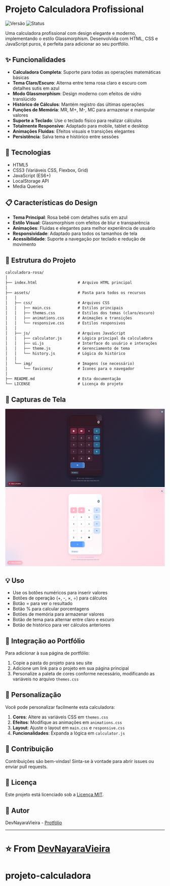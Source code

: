 # Projeto Calculadora Profissional

![Versão](https://img.shields.io/badge/versão-1.0.0-FF9EB5)
![Status](https://img.shields.io/badge/status-finalizado-4D97FF)

Uma calculadora profissional com design elegante e moderno, implementando o estilo Glassmorphism. Desenvolvida com HTML, CSS e JavaScript puros, é perfeita para adicionar ao seu portfólio.

## ✨ Funcionalidades

- **Calculadora Completa**: Suporte para todas as operações matemáticas básicas
- **Tema Claro/Escuro**: Alterna entre tema rosa claro e escuro com detalhes sutis em azul
- **Modo Glassmorphism**: Design moderno com efeitos de vidro translúcido
- **Histórico de Cálculos**: Mantém registro das últimas operações
- **Funções de Memória**: MR, M+, M-, MC para armazenar e manipular valores
- **Suporte a Teclado**: Use o teclado físico para realizar cálculos
- **Totalmente Responsivo**: Adaptado para mobile, tablet e desktop
- **Animações Fluidas**: Efeitos visuais e transições elegantes
- **Persistência**: Salva tema e histórico entre sessões

## 🚀 Tecnologias

- HTML5
- CSS3 (Variáveis CSS, Flexbox, Grid)
- JavaScript (ES6+)
- LocalStorage API
- Media Queries

## 📋 Características do Design

- **Tema Principal**: Rosa bebê com detalhes sutis em azul
- **Estilo Visual**: Glassmorphism com efeitos de blur e transparência
- **Animações**: Fluidas e elegantes para melhor experiência de usuário
- **Responsividade**: Adaptado para todos os tamanhos de tela
- **Acessibilidade**: Suporte a navegação por teclado e redução de movimento

## 🔧 Estrutura do Projeto

```
calculadora-rosa/
│
├── index.html                  # Arquivo HTML principal
│
├── assets/                     # Pasta para todos os recursos
│   │
│   ├── css/                    # Arquivos CSS
│   │   ├── main.css            # Estilos principais
│   │   ├── themes.css          # Estilos dos temas (claro/escuro)
│   │   ├── animations.css      # Animações e transições
│   │   └── responsive.css      # Estilos responsivos
│   │
│   ├── js/                     # Arquivos JavaScript
│   │   ├── calculator.js       # Lógica principal da calculadora
│   │   ├── ui.js               # Interface do usuário e interações
│   │   ├── theme.js            # Gerenciamento de tema
│   │   └── history.js          # Lógica do histórico
│   │
│   └── img/                    # Imagens (se necessário)
│       └── favicons/           # Ícones para o navegador
│
├── README.md                   # Esta documentação
└── LICENSE                     # Licença do projeto
```

## 📱 Capturas de Tela

<!-- Substitua com suas próprias imagens quando disponíveis -->
![Calculadora - Tema Claro](assets/img/print1.png)
![Calculadora - Tema Escuro](assets/img/print2.png)

## 💡 Uso

- Use os botões numéricos para inserir valores
- Botões de operação (+, -, ×, ÷) para cálculos
- Botão = para ver o resultado
- Botão % para calcular porcentagens
- Botões de memória para armazenar valores
- Botão de tema para alternar entre claro e escuro
- Botão de histórico para ver cálculos anteriores

## 🔗 Integração ao Portfólio

Para adicionar à sua página de portfólio:

1. Copie a pasta do projeto para seu site
2. Adicione um link para o projeto em sua página principal
3. Personalize a paleta de cores conforme necessário, modificando as variáveis no arquivo `themes.css`

## 🧩 Personalização

Você pode personalizar facilmente esta calculadora:

1. **Cores**: Altere as variáveis CSS em `themes.css`
2. **Efeitos**: Modifique as animações em `animations.css`
3. **Layout**: Ajuste o layout em `main.css` e `responsive.css`
4. **Funcionalidades**: Expanda a lógica em `calculator.js`

## 🤝 Contribuição

Contribuições são bem-vindas! Sinta-se à vontade para abrir issues ou enviar pull requests.

## 📄 Licença

Este projeto está licenciado sob a [Licença MIT](LICENSE).

## 👤 Autor

DevNayaraVieira - [Protfólio](https://portfolio-devnayaravieira.netlify.app)

---

⭐️ From [DevNayaraVieira](https://github.com/devnayaravieira)
=======
# projeto-calculadora